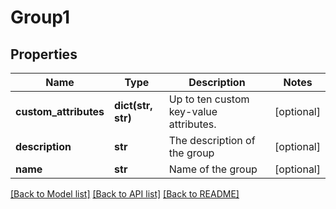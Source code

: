 # Group1

## Properties
Name | Type | Description | Notes
------------ | ------------- | ------------- | -------------
**custom_attributes** | **dict(str, str)** | Up to ten custom key-value attributes. | [optional] 
**description** | **str** | The description of the group | [optional] 
**name** | **str** | Name of the group | [optional] 

[[Back to Model list]](../README.md#documentation-for-models) [[Back to API list]](../README.md#documentation-for-api-endpoints) [[Back to README]](../README.md)


